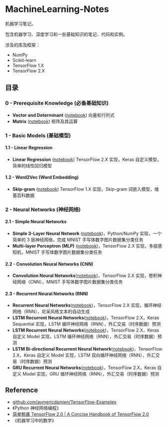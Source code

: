 # MachineLearning-Notes

机器学习笔记。

包含机器学习、深度学习和一些基础知识的笔记、代码和实例。

涉及的库及框架：

- NumPy
- Scikit-learn
- TensorFlow 1.X
- TensorFlow 2.X

## 目录

### 0 - Prerequisite Knowledge (必备基础知识)

- **Vector and Determinant** ([notebook](https://github.com/goozp/MachineLearning-Notes/blob/master/prerequisite/Vector.ipynb)) 向量和行列式
- **Matrix** ([notebook](https://github.com/goozp/MachineLearning-Notes/blob/master/prerequisite/Matrix.ipynb)) 矩阵及其运算

### 1 - Basic Models (基础模型)

#### 1.1 - Linear Regression

- **Linear Regression** ([notebook](https://github.com/goozp/mldl-example/blob/master/basic/linear/simple-linear-tf2.ipynb)) TensorFlow 2.X 实现，Keras 自定义模型，简单的线性回归模型

#### 1.2 - Word2Vec (Word Embedding)

- **Skip-gram** ([notebook](https://github.com/goozp/mldl-example/blob/master/basic/word2vec/skip-gram-tf1.ipynb)) TensorFlow 1.X 实现，Skip-gram 词嵌入模型，维基百科数据

### 2 - Neural Networks (神经网络)

#### 2.1 - Simple Neural Networks

- **Simple 3-Layer Neural Network** ([notebook](https://github.com/goozp/mldl-example/blob/master/nn/simple/3-layer-nn-python.ipynb))，Python/NumPy 实现，一个简单的 3 层神经网络，完成 MNIST 手写体数字图片数据集分类任务
- **Multi-layer Perceptron (MLP)** ([notebook](https://github.com/goozp/mldl-example/blob/master/nn/mlp/mlp-tf2.ipynb))，TensorFlow 2.X 实现，多层感知机，MNIST 手写体数字图片数据集分类任务

#### 2.2 - Convolution Neural Networks (CNN)

- **Convolution Neural Networks**([notebook](https://github.com/goozp/mldl-example/blob/master/nn/cnn/cnn-tf2.ipynb))，TensorFlow 2.X 实现，卷积神经网络（CNN），MNIST 手写体数字图片数据集分类任务

#### 2.3 - Recurrent Neural Networks (RNN)

- **Recurrent Neural Networks**([notebook](https://github.com/goozp/mldl-example/blob/master/nn/rnn/rnn-tf2.ipynb))，TensorFlow 2.X 实现，循环神经网络（RNN），尼采风格文本的自动生成
- **LSTM Recurrent Neural Networks**([notebook](https://github.com/goozp/mldl-example/blob/master/nn/rnn/RNN-LSTM-2-layers-sequential.ipynb))，TensorFlow 2.X，Keras Sequential 实现，LSTM 循环神经网络（RNN），外汇交易（时序数据）预测
- **LSTM Recurrent Neural Networks**([notebook](https://github.com/goozp/mldl-example/blob/master/nn/rnn/RNN-LSTM-2-layers-api.ipynb))，TensorFlow 2.X，Keras 自定义 Model 实现，LSTM 循环神经网络（RNN），外汇交易（时序数据）预测
- **LSTM Bi-directional Recurrent Neural Network**([notebook](https://github.com/goozp/mldl-example/blob/master/nn/rnn/BiRNN-LSTM-2-layers-api.ipynb))，TensorFlow 2.X，Keras 自定义 Model 实现，LSTM 双向循环神经网络（RNN），外汇交易（时序数据）预测
- **GRU Recurrent Neural Networks**([notebook](https://github.com/goozp/mldl-example/blob/master/nn/rnn/RNN-GRU-2-layers-api.ipynb))，TensorFlow 2.X，Keras 自定义 Model 实现，GRU 循环神经网络（RNN），外汇交易（时序数据）预测

## Reference

- [github.com/aymericdamien/TensorFlow-Examples](https://github.com/aymericdamien/TensorFlow-Examples)
- 《Python 神经网络编程》
- [简单粗暴 TensorFlow 2.0 | A Concise Handbook of TensorFlow 2.0](https://tf.wiki/)
- 《机器学习中的数学》
